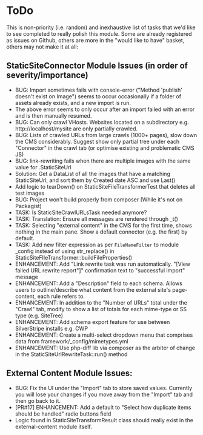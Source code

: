 # ToDo

This is non-priority (i.e. random) and inexhaustive list of tasks that we'd like to see completed to really polish this module.
Some are already registered as issues on Github, others are more in the "would like to have" basket, others may not make it at all:

## StaticSiteConnector Module Issues (in order of severity/importance)

* BUG: Import sometimes fails with console-error ("Method 'publish' doesn't exist on Image") seems to occur occasionally if a folder of assets already exists, and a new import is run.
 * The above error seems to only occur after an import failed with an error and is then manually resumed.
* BUG: Can only crawl VHosts. Websites located on a subdirectory e.g. http://localhost/mysite are only partially crawled.
* BUG: Lists of crawled URLs from large crawls (1000+ pages), slow down the CMS considerably. Suggest show only partial tree under each "Connector" in the crawl tab (or optimise existing and problematic CMS JS)
* BUG: link-rewriting fails when there are multiple images with the same value for <DataType>.StaticSiteUrl
 * Solution: Get a DataList of all the images that have a matching StaticSiteUrl, and sort them by Created date ASC and use Last()
* Add logic to tearDown() on StaticSiteFileTransformerTest that deletes all test images
* BUG: Project won't build properly from composer (While it's not on Packagist)
* TASK: Is StaticSiteCrawlURLsTask needed anymore?
* TASK: Translation: Ensure all messages are rendered through _t()
* TASK: Selecting "external content" in the CMS for the first time, shows nothing in the main pane. Show a default connector (e.g. the first) by default.
* TASK: Add new filter expression as per `FileNameFilter` to module _config instead of using str_replace() in StaticSiteFIleTransformer::buildFileProperties()
* ENHANCEMENT: Add "Link rewrite task was run automatically. "[View failed URL rewrite report"]" confirmation text to "successful import" message
* ENHANCEMENT: Add a "Description" field to each schema. Allows users to outline/describe what content from the external site's page-content, each rule refers to.
* ENHANCEMENT: In addition to the "Number of URLs" total under the "Crawl" tab, modify to show a list of totals for each mime-type or SS type (e.g. SiteTree)
* ENHANCEMENT: Add schema export feature for use between SilverStripe installs e.g. CWP
* ENHANCEMENT: Create a multi-select dropdown menu that comprises data from framework/_config/mimetypes.yml
* ENHANCEMENT: Use php-diff lib via composer as the arbiter of change in the StaticSiteUrlRewriteTask::run() method

## External Content Module Issues:

* BUG: Fix the UI under the "Import" tab to store saved values. Currently you will lose your changes if you move away from the "Import" tab and then go back to it.
* [PR#17] ENHANCEMENT: Add a default to "Select how duplicate items should be handled" radio buttons field
* Logic found in StaticSiteTransformResult class should really exist in the external-content module itself.
